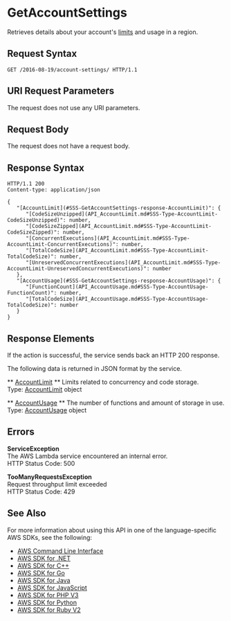 # GetAccountSettings<a name="API_GetAccountSettings"></a>

Retrieves details about your account's [limits](https://docs.aws.amazon.com/lambda/latest/dg/limits.html) and usage in a region\.

## Request Syntax<a name="API_GetAccountSettings_RequestSyntax"></a>

```
GET /2016-08-19/account-settings/ HTTP/1.1
```

## URI Request Parameters<a name="API_GetAccountSettings_RequestParameters"></a>

The request does not use any URI parameters\.

## Request Body<a name="API_GetAccountSettings_RequestBody"></a>

The request does not have a request body\.

## Response Syntax<a name="API_GetAccountSettings_ResponseSyntax"></a>

```
HTTP/1.1 200
Content-type: application/json

{
   "[AccountLimit](#SSS-GetAccountSettings-response-AccountLimit)": { 
      "[CodeSizeUnzipped](API_AccountLimit.md#SSS-Type-AccountLimit-CodeSizeUnzipped)": number,
      "[CodeSizeZipped](API_AccountLimit.md#SSS-Type-AccountLimit-CodeSizeZipped)": number,
      "[ConcurrentExecutions](API_AccountLimit.md#SSS-Type-AccountLimit-ConcurrentExecutions)": number,
      "[TotalCodeSize](API_AccountLimit.md#SSS-Type-AccountLimit-TotalCodeSize)": number,
      "[UnreservedConcurrentExecutions](API_AccountLimit.md#SSS-Type-AccountLimit-UnreservedConcurrentExecutions)": number
   },
   "[AccountUsage](#SSS-GetAccountSettings-response-AccountUsage)": { 
      "[FunctionCount](API_AccountUsage.md#SSS-Type-AccountUsage-FunctionCount)": number,
      "[TotalCodeSize](API_AccountUsage.md#SSS-Type-AccountUsage-TotalCodeSize)": number
   }
}
```

## Response Elements<a name="API_GetAccountSettings_ResponseElements"></a>

If the action is successful, the service sends back an HTTP 200 response\.

The following data is returned in JSON format by the service\.

 ** [AccountLimit](#API_GetAccountSettings_ResponseSyntax) **   <a name="SSS-GetAccountSettings-response-AccountLimit"></a>
Limits related to concurrency and code storage\.  
Type: [AccountLimit](API_AccountLimit.md) object

 ** [AccountUsage](#API_GetAccountSettings_ResponseSyntax) **   <a name="SSS-GetAccountSettings-response-AccountUsage"></a>
The number of functions and amount of storage in use\.  
Type: [AccountUsage](API_AccountUsage.md) object

## Errors<a name="API_GetAccountSettings_Errors"></a>

 **ServiceException**   
The AWS Lambda service encountered an internal error\.  
HTTP Status Code: 500

 **TooManyRequestsException**   
Request throughput limit exceeded  
HTTP Status Code: 429

## See Also<a name="API_GetAccountSettings_SeeAlso"></a>

For more information about using this API in one of the language\-specific AWS SDKs, see the following:
+  [AWS Command Line Interface](https://docs.aws.amazon.com/goto/aws-cli/lambda-2015-03-31/GetAccountSettings) 
+  [AWS SDK for \.NET](https://docs.aws.amazon.com/goto/DotNetSDKV3/lambda-2015-03-31/GetAccountSettings) 
+  [AWS SDK for C\+\+](https://docs.aws.amazon.com/goto/SdkForCpp/lambda-2015-03-31/GetAccountSettings) 
+  [AWS SDK for Go](https://docs.aws.amazon.com/goto/SdkForGoV1/lambda-2015-03-31/GetAccountSettings) 
+  [AWS SDK for Java](https://docs.aws.amazon.com/goto/SdkForJava/lambda-2015-03-31/GetAccountSettings) 
+  [AWS SDK for JavaScript](https://docs.aws.amazon.com/goto/AWSJavaScriptSDK/lambda-2015-03-31/GetAccountSettings) 
+  [AWS SDK for PHP V3](https://docs.aws.amazon.com/goto/SdkForPHPV3/lambda-2015-03-31/GetAccountSettings) 
+  [AWS SDK for Python](https://docs.aws.amazon.com/goto/boto3/lambda-2015-03-31/GetAccountSettings) 
+  [AWS SDK for Ruby V2](https://docs.aws.amazon.com/goto/SdkForRubyV2/lambda-2015-03-31/GetAccountSettings) 